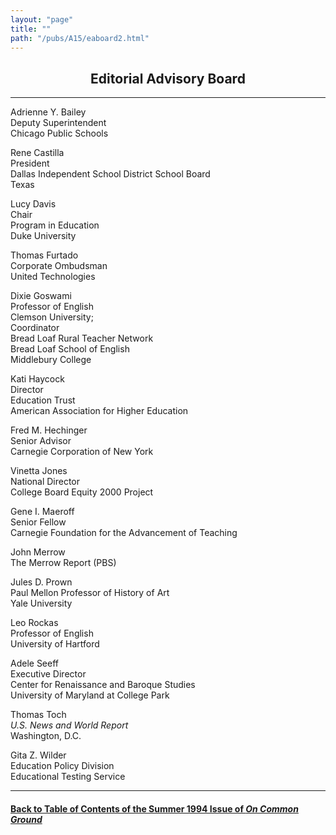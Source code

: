 ```yaml
---
layout: "page"
title: ""
path: "/pubs/A15/eaboard2.html"
---
```

<main>
<center><h2>Editorial Advisory Board
</h2></center>
<hr/>
Adrienne Y. Bailey<br/>
Deputy Superintendent<br/>
Chicago Public Schools<p>
Rene Castilla<br/>
President<br/> Dallas Independent School District School
Board<br/> Texas
</p><p>
Lucy Davis
<br/> Chair
<br/> Program in Education<br/>
Duke University
</p><p>Thomas Furtado
<br/> Corporate Ombudsman<br/>
United Technologies
</p><p>Dixie Goswami<br/> Professor of English
<br/>Clemson University;<br/>
Coordinator<br/>
Bread Loaf Rural Teacher Network<br/>
Bread Loaf School of English<br/>
Middlebury
College
</p><p>
Kati Haycock<br/>
Director<br/>
Education Trust<br/>
American Association for Higher Education
</p><p>
Fred M. Hechinger<br/> 
Senior Advisor<br/>
Carnegie Corporation of New York
</p><p>
Vinetta Jones <br/>
National Director<br/>
College Board Equity 2000 Project
</p><p>
Gene I. Maeroff
<br/>
Senior Fellow
<br/> Carnegie Foundation for the Advancement of
Teaching
</p><p>John Merrow
<br/>
The Merrow Report (PBS)
</p><p>Jules D. Prown
<br/>Paul Mellon Professor of History of Art
<br/>Yale University
</p><p>Leo Rockas<br/>
Professor of English<br/>
University of Hartford
</p><p>Adele Seeff
<br/>Executive Director<br/> Center for Renaissance and Baroque
Studies<br/>
University of Maryland at College Park
</p><p>Thomas Toch<br/>
<i>U.S. News and World Report</i>
<br/> Washington, D.C.
</p><p>
Gita Z. Wilder<br/>
Education Policy Division<br/>
Educational Testing Service
</p><hr/>
<h4><a href=".\">Back to
Table of Contents of the Summer 1994 Issue of <i>On Common
Ground</i></a>
</h4>
</main>